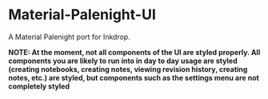 # Material-Palenight-UI

A Material Palenight port for Inkdrop.

**NOTE: At the moment, not all components of the UI are styled properly. All components you are likely to run into in day to day usage are styled (creating notebooks, creating notes, viewing revision history, creating notes, etc.) are styled, but components such as the settings menu are not completely styled**
